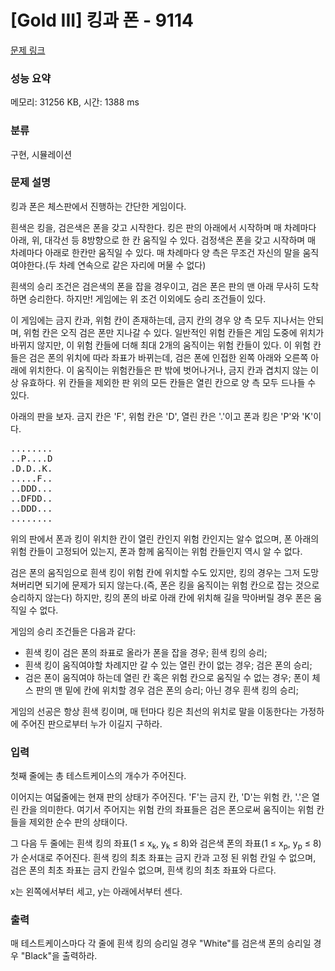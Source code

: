 # [Gold III] 킹과 폰 - 9114 

[문제 링크](https://www.acmicpc.net/problem/9114) 

### 성능 요약

메모리: 31256 KB, 시간: 1388 ms

### 분류

구현, 시뮬레이션

### 문제 설명

<p>킹과 폰은 체스판에서 진행하는 간단한 게임이다.</p>

<p>흰색은 킹을, 검은색은 폰을 갖고 시작한다. 킹은 판의 아래에서 시작하며 매 차례마다 아래, 위, 대각선 등 8방향으로 한 칸 움직일 수 있다. 검정색은 폰을 갖고 시작하며 매 차례마다 아래로 한칸만 움직일 수 있다. 매 차례마다 양 측은 무조건 자신의 말을 움직여야한다.(두 차례 연속으로 같은 자리에 머물 수 없다)</p>

<p>흰색의 승리 조건은 검은색의 폰을 잡을 경우이고, 검은 폰은 판의 맨 아래 무사히 도착하면 승리한다. 하지만! 게임에는 위 조건 이외에도 승리 조건들이 있다.</p>

<p>이 게임에는 금지 칸과, 위험 칸이 존재하는데, 금지 칸의 경우 양 측 모두 지나서는 안되며, 위험 칸은 오직 검은 폰만 지나갈 수 있다. 일반적인 위험 칸들은 게임 도중에 위치가 바뀌지 않지만, 이 위험 칸들에 더해 최대 2개의 움직이는 위험 칸들이 있다. 이 위험 칸들은 검은 폰의 위치에 따라 좌표가 바뀌는데,  검은 폰에 인접한 왼쪽 아래와 오른쪽 아래에 위치한다. 이 움직이는 위험칸들은 판 밖에 벗어나거나, 금지 칸과 겹치지 않는 이상 유효하다. 위 칸들을 제외한 판 위의 모든 칸들은 열린 칸으로 양 측 모두 드나들 수 있다.</p>

<p>아래의 판을 보자. 금지 칸은 'F', 위험 칸은 'D', 열린 칸은 '.'이고 폰과 킹은 'P'와 'K'이다.</p>

<pre>........
..P....D
.D.D..K.
.....F..
..DDD...
..DFDD..
..DDD...
........
</pre>

<p>위의 판에서 폰과 킹이 위치한 칸이 열린 칸인지 위험 칸인지는 알수 없으며, 폰 아래의 위험 칸들이 고정되어 있는지, 폰과 함께 움직이는 위험 칸들인지 역시 알 수 없다.</p>

<p>검은 폰의 움직임으로 흰색 킹이 위험 칸에 위치할 수도 있지만, 킹의 경우는 그저 도망쳐버리면 되기에 문제가 되지 않는다.(즉, 폰은 킹을 움직이는 위험 칸으로 잡는 것으로 승리하지 않는다) 하지만, 킹의 폰의 바로 아래 칸에 위치해 길을 막아버릴 경우 폰은 움직일 수 없다.</p>

<p>게임의 승리 조건들은 다음과 같다:</p>

<ul>
	<li>흰색 킹이 검은 폰의 좌표로 올라가 폰을 잡을 경우; 흰색 킹의 승리;</li>
	<li>흰색 킹이 움직여야할 차례지만 갈 수 있는 열린 칸이 없는 경우; 검은 폰의 승리;</li>
	<li>검은 폰이 움직여야 하는데 열린 칸 혹은 위험 칸으로 움직일 수 없는 경우; 폰이 체스 판의 맨 밑에 칸에 위치할 경우 검은 폰의 승리; 아닌 경우 흰색 킹의 승리;</li>
</ul>

<div>게임의 선공은 항상 흰색 킹이며, 매 턴마다 킹은 최선의 위치로 말을 이동한다는 가정하에 주어진 판으로부터 누가 이길지 구하라.</div>

### 입력 

 <p>첫째 줄에는 총 테스트케이스의 개수가 주어진다.</p>

<p>이어지는 여덟줄에는 현재 판의 상태가 주어진다. 'F'는 금지 칸, 'D'는 위험 칸, '.'은 열린 칸을 의미한다. 여기서 주어지는 위험 칸의 좌표들은 검은 폰으로써 움직이는 위험 칸들을 제외한 순수 판의 상태이다.</p>

<p>그 다음 두 줄에는 흰색 킹의 좌표(1 ≤ x<sub>k</sub>, y<sub>k</sub> ≤ 8)와 검은색 폰의 좌표(1 ≤ x<sub>p</sub>, y<sub>p</sub> ≤ 8)가 순서대로 주어진다. 흰색 킹의 최초 좌표는 금지 칸과 고정 된 위험 칸일 수 없으며, 검은 폰의 최초 좌표는 금지 칸일수 없으며, 흰색 킹의 최초 좌표와 다르다.</p>

<p>x는 왼쪽에서부터 세고, y는 아래에서부터 센다.</p>

### 출력 

 <p>매 테스트케이스마다 각 줄에 흰색 킹의 승리일 경우 "White"를 검은색 폰의 승리일 경우 "Black"을 출력하라.</p>

